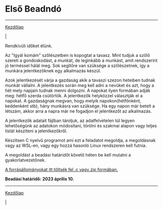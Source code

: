 # Első Beadndó

---
[Kezdőlap](index.md)

|

Rendkívüli időket élünk.

Az "Igyál komám" szőlészetben is kopogtat a tavasz. Mint tudjuk a szőlő szereti a gondoskodást, a munkát, de leginkább a
munkást,
amit rendszerint jó terméssel hálál meg. Sok segítőre van szüksége a szőlészetnek, így a munkára jelentkezőknek egy
alkalmazás készül.

Azok jelentkezését várja a gazdaság akik a tavaszi szezon heteiben tudnak munkát vállalni. A jelentkezés során meg kell
adni a
nevüket és azt, hogy a hét mely napjain tudnak menni dolgozni. A napokat ilyen formában adják meg: hétfő szerda
csütörtök.
A jelentkezők helyközzel választják el a napokat. A gazdaságnak megvan, hogy melyik napokon(hétfőnként, keddenként stb),
hány munkásra van szüksége. Ha egy napon már betelt a létszám, akkor arra a napra már ne fogadjon el jelentkezőt az
alkalmazás.

A jelentkezők adatait fájlban tároljuk, az adatfelvételen túl legyen lehetőségünk az
adatokon módosítani, törölni és szakmai alapon vagy teljes listát készíteni a jelentkezőkről.

Készítsen C nyelvű programot ami ezt a feladatot megoldja,
a megoldásnak vagy az WSL-en, vagy egy hozzá hasonló Linux
rendszeren kell futnia.

A megoldást a beadási határidőt követő héten be kell mutatni a gyakorlatvezetőnek.

[A forrásállományokat itt töltsék fel .c vagy zip formában.](https://canvas.elte.hu/courses/35103/assignments/)

**Beadási határidő: 2023 április 10.**

---
[Kezdőlap](index.md)

|
